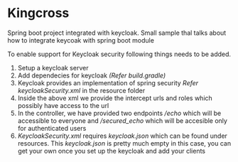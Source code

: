 # Kingcross
Spring boot project integrated with keycloak. Small sample thal talks about how to integrate keycoak with spring boot module

To enable support for Keycloak security following things needs to be added.
 1. Setup a keycloak server
 2. Add dependecies for keycloak *(Refer build.gradle)*
 3. Keycloak provides an implementation of spring security *Refer keycloakSecurity.xml* in the resource folder
 4. Inside the above xml we provide the intercept urls and roles which possibly have access to the url
 5. In the controller, we have provided two endpoints */echo* which will be accessible to everyone and */secured_echo* which will be accesible only for authenticated users
 6. *KeycloakSecurity.xml* requires *keycloak.json* which can be found under resources. This *keycloak.json* is pretty much empty in this case, you can get your own once you set up the keycloak and add your clients
